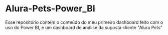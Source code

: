 # Alura-Pets-Power_BI
Esse repositório contém o conteúdo do meu primeiro dashboard feito com o uso do Power BI, é um dashboard de análise da suposta cliente "Alura Pets"
